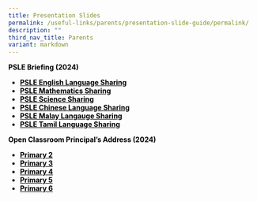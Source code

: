 ```yaml
---
title: Presentation Slides
permalink: /useful-links/parents/presentation-slide-guide/permalink/
description: ""
third_nav_title: Parents
variant: markdown
---
```

<p><span style="color: #000000;"><strong>PSLE Briefing (2024)</strong></span></p>
<ul>
<li><span style="color: #000000;"><strong><a style="color: #000000;" href="https://youtu.be/_8r6va4k9tg" target="_blank">PSLE English Language Sharing</a></strong></span></li>
	
<li><span style="color: #000000;"><strong><a style="color: #000000;" href="https://youtu.be/5t9DKEWCdc8?si=R_K9H-gVP6YvuaYj" target="_blank">PSLE Mathematics Sharing</a></strong></span></li>
	
<li><span style="color: #000000;"><strong><a style="color: #000000;" href="https://youtu.be/L3mayavBKKM?si=fGQIlsT8W1CuMuLM" target="_blank">PSLE Science Sharing</a></strong></span></li>
	
<li><span style="color: #000000;"><strong><a style="color: #000000;" href="https://youtu.be/kO3Xg6PPXzk?si=CfVdukV2BRmfZzRr" target="_blank">PSLE Chinese Language Sharing</a></strong></span></li>

<li><span style="color: #000000;"><strong><a style="color: #000000;" href="https://youtu.be/ac0IdiZjBBw?si=t0774jlRgbyh0Akw" target="_blank">PSLE Malay Langauge Sharing</a></strong></span></li>

<li><span style="color: #000000;"><strong><a style="color: #000000;" href="https://youtu.be/Cp3LtJNNZ1Y?si=YWpghNd9pmO1_oOQ" target="_blank">PSLE Tamil Language Sharing</a></strong></span></li>
</ul>

<p><span style="color: #000000;"><strong>Open Classroom Principal’s Address (2024)</strong></span></p>
<ul>
<li><span style="color: #000000;"><strong><a style="color: #000000;" href="https://moe-shuqunpri-staging.netlify.app/files/slides/2024_P2_OCR_for_parents.pdf" target="_blank">Primary 2</a></strong></span></li>

<li><span style="color: #000000;"><strong><a style="color: #000000;" href="https://moe-shuqunpri-staging.netlify.app/files/slides/2024_P3_OCR_for_parents.pdf" target="_blank">Primary 3</a></strong></span></li>

<li><span style="color: #000000;"><strong><a style="color: #000000;" href="https://moe-shuqunpri-staging.netlify.app/files/slides/2024_P4_OCR_for_parents.pdf" target="_blank">Primary 4</a></strong></span></li>	

<li><span style="color: #000000;"><strong><a style="color: #000000;" href="https://moe-shuqunpri-staging.netlify.app/files/slides/2024_P5_OCR_for_parents.pdf" target="_blank">Primary 5</a></strong></span></li>

<li><span style="color: #000000;"><strong><a style="color: #000000;" href="https://moe-shuqunpri-staging.netlify.app/files/slides/2024_P6_OCR_for_parents.pdf" target="_blank">Primary 6</a></strong></span></li>
</ul>